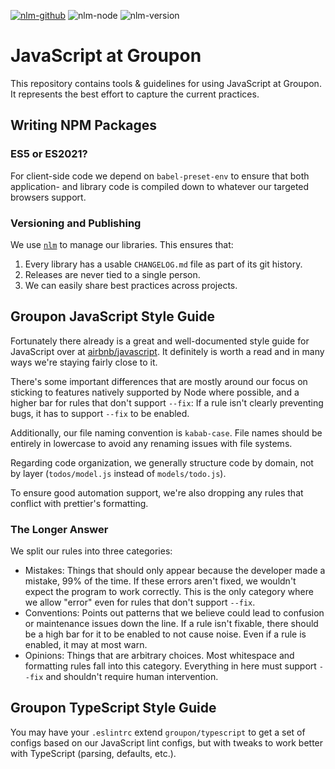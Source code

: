 [![nlm-github](https://img.shields.io/badge/github-groupon%2Fjavascript%2Fissues-F4D03F?logo=github&logoColor=white)](https://github.com/groupon/javascript/issues)
![nlm-node](https://img.shields.io/badge/node-%3E%3D10.13-blue?logo=node.js&logoColor=white)
![nlm-version](https://img.shields.io/badge/version-11.0.3-blue?logo=version&logoColor=white)
# JavaScript at Groupon

This repository contains tools & guidelines for using JavaScript at Groupon.
It represents the best effort to capture the current practices.

## Writing NPM Packages

### ES5 or ES2021?

For client-side code we depend on `babel-preset-env` to ensure that both application-
and library code is compiled down to whatever our targeted browsers support.

### Versioning and Publishing

We use [`nlm`](https://github.com/groupon/nlm) to manage our libraries.
This ensures that:

1. Every library has a usable `CHANGELOG.md` file as part of its git history.
1. Releases are never tied to a single person.
1. We can easily share best practices across projects.

## Groupon JavaScript Style Guide

Fortunately there already is a great and well-documented style guide for JavaScript 
over at [airbnb/javascript](https://github.com/airbnb/javascript).
It definitely is worth a read and in many ways we're staying fairly close to it.

There's some important differences that are mostly around our focus on sticking to 
features natively supported by Node where possible, and a higher bar for rules that 
don't support `--fix`: If a rule isn't clearly preventing bugs, it has to support 
`--fix` to be enabled.

Additionally, our file naming convention is `kabab-case`.  File names should be entirely 
in lowercase to avoid any renaming issues with file systems.

Regarding code organization, we generally structure code by domain, not by layer 
(`todos/model.js` instead of `models/todo.js`).

To ensure good automation support, we're also dropping any rules that conflict with 
prettier's formatting.

### The Longer Answer

We split our rules into three categories:

* Mistakes: Things that should only appear because the developer made a mistake, 
99% of the time.
  If these errors aren't fixed, we wouldn't expect the program to work correctly.
  This is the only category where we allow "error" even for rules that don't support 
  `--fix`.
* Conventions: Points out patterns that we believe could lead to confusion or 
maintenance issues down the line.
  If a rule isn't fixable, there should be a high bar for it to be enabled to 
  not cause noise.
  Even if a rule is enabled, it may at most warn.
* Opinions: Things that are arbitrary choices. Most whitespace and formatting rules 
fall into this category.
  Everything in here must support `--fix` and shouldn't require human intervention.

## Groupon TypeScript Style Guide

You may have your `.eslintrc` extend `groupon/typescript` to get a set of
configs based on our JavaScript lint configs, but with tweaks to work better
with TypeScript (parsing, defaults, etc.).